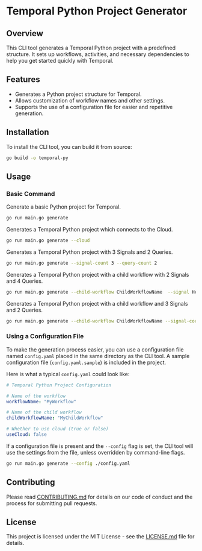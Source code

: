 # Temporal Python Project Generator

## Overview

This CLI tool generates a Temporal Python project with a predefined structure. It sets up workflows, activities, and necessary dependencies to help you get started quickly with Temporal.

## Features

- Generates a Python project structure for Temporal.
- Allows customization of workflow names and other settings.
- Supports the use of a configuration file for easier and repetitive generation.

## Installation

To install the CLI tool, you can build it from source:

```bash
go build -o temporal-py
```

## Usage

### Basic Command

Generate a basic Python project for Temporal.

```bash
go run main.go generate
```

Generates a Temporal Python project which connects to the Cloud.

```bash
go run main.go generate --cloud
```

Generates a Temporal Python project with 3 Signals and 2 Queries.

```bash
go run main.go generate --signal-count 3 --query-count 2
```

Generates a Temporal Python project with a child workflow with 2 Signals and 4 Queries.


```bash
go run main.go generate --child-workflow ChildWorkflowName  --signal Hello --signal-count 2 --query Bye --query-count 4
```

Generates a Temporal Python project with a child workflow and 3 Signals and 2 Queries.

```bash
go run main.go generate --child-workflow ChildWorkflowName --signal-count 3 --query-count 2
```


### Using a Configuration File

To make the generation process easier, you can use a configuration file named `config.yaml` placed in the same directory as the CLI tool. A sample configuration file (`config.yaml.sample`) is included in the project.

Here is what a typical `config.yaml` could look like:

```yaml
# Temporal Python Project Configuration

# Name of the workflow
workflowName: "MyWorkflow"

# Name of the child workflow
childWorkflowName: "MyChildWorkflow"

# Whether to use cloud (true or false)
useCloud: false
```

If a configuration file is present and the `--config` flag is set, the CLI tool will use the settings from the file, unless overridden by command-line flags.

```bash
go run main.go generate --config ./config.yaml
```

## Contributing

Please read [CONTRIBUTING.md](CONTRIBUTING.md) for details on our code of conduct and the process for submitting pull requests.

## License

This project is licensed under the MIT License - see the [LICENSE.md](LICENSE.md) file for details.
